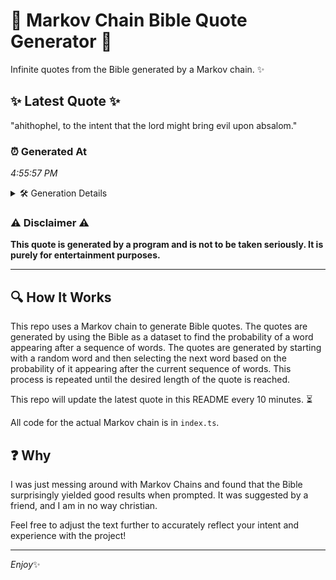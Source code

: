 # 📖 Markov Chain Bible Quote Generator 📖

Infinite quotes from the Bible generated by a Markov chain. ✨

## ✨ Latest Quote ✨
"ahithophel, to the intent that the lord might bring evil upon absalom."

### ⏰ Generated At
*4:55:57 PM*

<details>
    <summary>🛠️ Generation Details</summary>
    <p>
        <strong>🌱 Seed:</strong> ahithophel,<br>
        <strong>🔄 Iterations:</strong> 11<br>
        <strong>📜 Context History:</strong><br>[ ahithophel, ]: to<br>[ ahithophel,, to ]: the<br>[ ahithophel,, to, the ]: intent<br>[ ahithophel,, to, the, intent ]: that<br>[ ahithophel,, to, the, intent, that ]: the<br>[ ahithophel,, to, the, intent, that, the ]: lord<br>[ to, the, intent, that, the, lord ]: might<br>[ the, intent, that, the, lord, might ]: bring<br>[ intent, that, the, lord, might, bring ]: evil<br>[ that, the, lord, might, bring, evil ]: upon<br>[ the, lord, might, bring, evil, upon ]: absalom.<br>
    </p>
</details>

### ⚠️ Disclaimer ⚠️
**This quote is generated by a program and is not to be taken seriously. It is purely for entertainment purposes.**

---

## 🔍 How It Works

This repo uses a Markov chain to generate Bible quotes. The quotes are generated by using the Bible as a dataset to find the probability of a word appearing after a sequence of words. The quotes are generated by starting with a random word and then selecting the next word based on the probability of it appearing after the current sequence of words. This process is repeated until the desired length of the quote is reached.

This repo will update the latest quote in this README every 10 minutes. ⏳

All code for the actual Markov chain is in `index.ts`.

## ❓ Why

I was just messing around with Markov Chains and found that the Bible surprisingly yielded good results when prompted. 
It was suggested by a friend, and I am in no way christian.

Feel free to adjust the text further to accurately reflect your intent and experience with the project!

---

*Enjoy*✨
